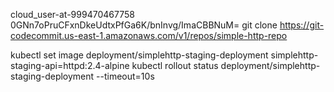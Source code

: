 

cloud_user-at-999470467758
0GNn7oPruCFxnDkeUdtxPfGa6K/bnInvg/ImaCBBNuM=
git clone https://git-codecommit.us-east-1.amazonaws.com/v1/repos/simple-http-repo

kubectl set image deployment/simplehttp-staging-deployment simplehttp-staging-api=httpd:2.4-alpine 
kubectl rollout status deployment/simplehttp-staging-deployment --timeout=10s